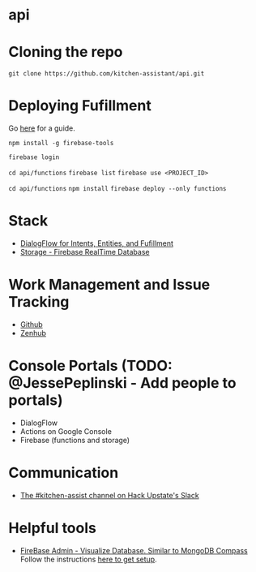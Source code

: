 # api

# Cloning the repo
`git clone https://github.com/kitchen-assistant/api.git`

# Deploying Fufillment
Go [here](https://developers.google.com/actions/dialogflow/deploy-fulfillment) for a guide.

`npm install -g firebase-tools`

`firebase login`

`cd api/functions`
`firebase list`
`firebase use <PROJECT_ID>`

`cd api/functions`
`npm install`
`firebase deploy --only functions`

# Stack
- [DialogFlow for Intents, Entities, and Fufillment](https://dialogflow.com/)
- [Storage - Firebase RealTime Database](https://firebase.google.com/products/realtime-database/)

# Work Management and Issue Tracking
- [Github](https://github.com/kitchen-assistant)
- [Zenhub](https://app.zenhub.com/workspace/o/kitchen-assistant/api/boards?repos=109394210,109394179,109862493,109733527)

# Console Portals (TODO: @JessePeplinski - Add people to portals)
- DialogFlow
- Actions on Google Console
- Firebase (functions and storage)

# Communication 
- [The #kitchen-assist channel on Hack Upstate's Slack](http://huslack.herokuapp.com/)

# Helpful tools
- [FireBase Admin - Visualize Database. Similar to MongoDB Compass](https://firebaseadmin.com/)
Follow the instructions [here to get setup](http://docs.codefoxes.com/firebase-admin/).